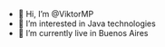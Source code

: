 - 👋 Hi, I’m @ViktorMP
- 👀 I’m interested in Java technologies
- 🌱 I’m currently live in Buenos Aires 


<!---
ViktorMP/ViktorMP is a ✨ special ✨ repository because its `README.md` (this file) appears on your GitHub profile.
You can click the Preview link to take a look at your changes.
--->
